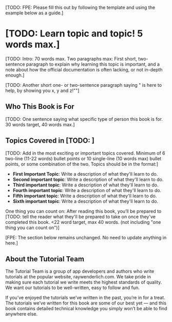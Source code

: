 [TODO: FPE: Please fill this out by following the template and using the example below as a guide.]

# [TODO: Learn topic and topic! 5 words max.]

[TODO: Intro: 70 words max. Two paragraphs max:  First short, two-sentence paragraph to explain why learning this topic is important, and a note about how the official documentation is often lacking, or not in-depth enough.]

[TODO: Another short one- or two-sentence paragraph saying "<Book Title> is here to help, by showing you x, y and z!""]

## Who This Book is For

[TODO: One sentence saying what specific type of person this book is for. 30 words target, 40 words max.]

## Topics Covered in [TODO: <Book Title Here>]

[TODO: Add in the most exciting or important topics covered. Minimum of 6 two-line (11-22 words) bullet points or 10 single-line (10 words max) bullet points, or some combination of the two. Topics should be in the format:]

- **First Important Topic**: Write a description of what they'll learn to do.
- **Second important topic**: Write a description of what they'll learn to do.
- **Third important topic**: Write a description of what they'll learn to do.
- **Fourth important topic**: Write a description of what they'll learn to do.
- **Fifth important topic**: Write a description of what they'll learn to do.
- **Sixth important topic**: Write a description of what they'll learn to do.

One thing you can count on: After reading this book, you’ll be prepared to [TODO: tell the reader what they'll be prepared to take on once they've completed this book. <22 word target, max 40 words. (not including "one thing you can count on")]

[FPE: The section below remains unchanged. No need to update anything in here.]

## About the Tutorial Team

The Tutorial Team is a group of app developers and authors who write tutorials at the popular website, raywenderlich.com. We take pride in making sure each tutorial we write meets the highest standards of quality. We want our tutorials to be well-written, easy to follow and fun.

If you’ve enjoyed the tutorials we’ve written in the past, you’re in for a treat. The tutorials we’ve written for this book are some of our best yet — and this book contains detailed technical knowledge you simply won’t be able to find anywhere else.
